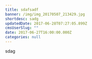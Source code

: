 ```yaml
---
title: sdafsadf
banner: /img/img_20170507_213429.jpg
shortdesc: sadg
updatedDate: 2017-06-28T07:27:05.899Z
cmsUserSlug: ""
date: 2017-06-27T16:00:00.000Z
categories: null
---
```


sdag
